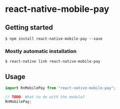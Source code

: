 # react-native-mobile-pay

## Getting started

`$ npm install react-native-mobile-pay --save`

### Mostly automatic installation

`$ react-native link react-native-mobile-pay`

## Usage

```javascript
import RnMobilePay from "react-native-mobile-pay";

// TODO: What to do with the module?
RnMobilePay;
```
